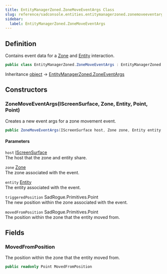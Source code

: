 ```yaml
---
title: EntityManagerZoned.ZoneMoveEventArgs Class
slug: reference/sadconsole.entities.entitymanagerzoned.zonemoveeventargs
sidebar:
  label: EntityManagerZoned.ZoneMoveEventArgs
---
```

## Definition

Contains event data for a [Zone](../sadconsole.entities.zone/) and [Entity](../sadconsole.entities.entity/) interaction.

```csharp title="C#"
public class EntityManagerZoned.ZoneMoveEventArgs : EntityManagerZoned.ZoneEventArgs
```

Inheritance [object](https://learn.microsoft.com/dotnet/api/system.object/) → [EntityManagerZoned.ZoneEventArgs](../sadconsole.entities.entitymanagerzoned/)

## Constructors

### ZoneMoveEventArgs(IScreenSurface, Zone, Entity, Point, Point)

Creates a new event args for a zone movement event.

```csharp title="C#"
public ZoneMoveEventArgs(IScreenSurface host, Zone zone, Entity entity, Point triggeredPosition, Point movedFromPosition)
```

#### Parameters

`host` [IScreenSurface](../sadconsole.iscreensurface/)  
The host that the zone and entity share.

`zone` [Zone](../sadconsole.entities.zone/)  
The zone associated with the event.

`entity` [Entity](../sadconsole.entities.entity/)  
The entity associated with the event.

`triggeredPosition` SadRogue.Primitives.Point  
The new position within the zone associated with the event.

`movedFromPosition` SadRogue.Primitives.Point  
The position within the zone that the entity moved from.


## Fields

### MovedFromPosition

The position within the zone that the entity moved from.

```csharp title="C#"
public readonly Point MovedFromPosition
```